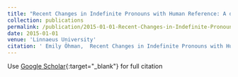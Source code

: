 ```yaml
---
title: "Recent Changes in Indefinite Pronouns with Human Reference: A diachronic corpus study of 200 years of-one/-body and-man indefinite pronoun variation in Late Modern and Present-day English"
collection: publications
permalink: /publication/2015-01-01-Recent-Changes-in-Indefinite-Pronouns-with-Human-Reference-A-diachronic-corpus-study-of-200-years-of-one-body-and-man-indefinite-pronoun-variation-in-Late-Modern-and-Present-day-English
date: 2015-01-01
venue: 'Linnaeus University'
citation: ' Emily Öhman,  Recent Changes in Indefinite Pronouns with Human Reference: A diachronic corpus study of 200 years of-one/-body and-man indefinite pronoun variation in Late Modern and Present-day English.  Linnaeus University, 2015.'
---
```

Use [Google Scholar](https://scholar.google.com/scholar?q=Recent+Changes+in+Indefinite+Pronouns+with+Human+Reference:+A+diachronic+corpus+study+of+200+years+of+one/+body+and+man+indefinite+pronoun+variation+in+Late+Modern+and+Present+day+English){:target="_blank"} for full citation